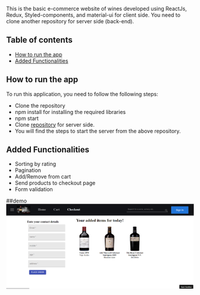 This is the basic e-commerce website of wines developed using ReactJs, Redux, Styled-components, and material-ui for client side. You need to clone another repository for server side (back-end). 
## Table of contents

* [How to run the app](#how-to-run-the-app)
* [Added Functionalities](#added-functionalities)


## How to run the app

To run this application, you need to follow the following steps: 

* Clone the repository
* npm install for installing the required libraries
* npm start
* Clone [repository]( https://github.com/mehtab39/wineshop) for server side.
* You will find the steps to start the server from the above repository.


## Added Functionalities

* Sorting by rating
* Pagination
* Add/Remove from cart
* Send products to checkout page
* Form validation

##demo
![checkout](https://github.com/mehtab39/WineShopClient/blob/main/public/checkout.png?raw=true)
